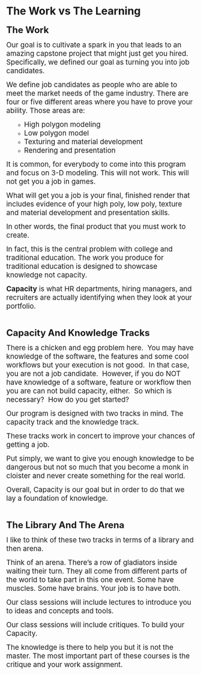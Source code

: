 # The Work vs The Learning

<p><span style="font-size: 18pt;"><strong>The Work</strong></span></p>
<p><span style="font-size: 14pt;">Our goal is to cultivate a spark in you that leads to an amazing capstone project that might just get you hired. Specifically, we defined our goal as turning you into job candidates.</span></p>
<p><span style="font-size: 14pt;">We define job candidates as people who are able to meet the market needs of the game industry. There are four or five different areas where you have to prove your ability. Those areas are:</span></p>
<ul>
<li style="list-style-type: none;">
<ul>
<li><span style="font-size: 14pt;">High polygon modeling</span></li>
<li><span style="font-size: 14pt;">Low polygon model</span></li>
<li><span style="font-size: 14pt;">Texturing and material development</span></li>
<li><span style="font-size: 14pt;">Rendering and presentation</span></li>
</ul>
</li>
</ul>
<p><span style="font-size: 14pt;">It is common, for everybody to come into this program and focus on 3-D modeling. This will not work. This will not get you a job in games.</span></p>
<p><span style="font-size: 14pt;">What will get you a job is your final, finished render that includes evidence of your high poly, low poly, texture and material development and presentation skills.</span></p>
<p><span style="font-size: 14pt;">In other words, the final product that you must work to create.</span></p>
<p><span style="font-size: 14pt;">In fact, this is the central problem with college and traditional education. The work you produce for traditional education is designed to showcase knowledge not capacity.</span></p>
<p><span style="font-size: 14pt;"><strong>Capacity</strong> is what HR departments, hiring managers, and recruiters are actually identifying when they look at your portfolio.</span></p>
<p>&nbsp;</p>
<p><span style="font-size: 18pt;"><strong>Capacity And Knowledge Tracks</strong></span></p>
<p><span style="font-size: 14pt;">There is a chicken and egg problem here.&nbsp; You may have knowledge of the software, the features and some cool workflows but your execution is not good.&nbsp; In that case, you are not a job candidate.&nbsp; However, if you do NOT have knowledge of a software, feature or workflow then you are can not build capacity, either.&nbsp; So which is necessary?&nbsp; How do you get started?</span></p>
<p><span style="font-size: 14pt;">Our program is designed with two tracks in mind. The capacity track and the knowledge track.</span></p>
<p><span style="font-size: 14pt;">These tracks work in concert to improve your chances of getting a job.</span></p>
<p><span style="font-size: 14pt;">Put simply, we want to give you enough knowledge to be dangerous but not so much that you become a monk in cloister and never create something for the real world.</span></p>
<p><span style="font-size: 14pt;">Overall, Capacity is our goal but in order to do that we lay a foundation of knowledge.</span></p>
<p>&nbsp;</p>
<p><span style="font-size: 18pt;"><strong>The Library And The Arena</strong></span></p>
<p><span style="font-size: 14pt;">I like to think of these two tracks in terms of a library and then arena.</span></p>
<p><span style="font-size: 14pt;">Think of an arena. There’s a row of gladiators inside waiting their turn. They all come from different parts of the world to take part in this one event. Some have muscles. Some have brains. Your job is to have both.</span></p>
<p><span style="font-size: 14pt;">Our class sessions will include lectures to introduce you to ideas and concepts and tools.</span></p>
<p><span style="font-size: 14pt;">Our class sessions will include critiques. To build your Capacity.</span></p>
<p><span style="font-size: 14pt;">The knowledge is there to help you but it is not the master. The most important part of these courses is the critique and your work assignment.</span></p>
<p>&nbsp;</p>